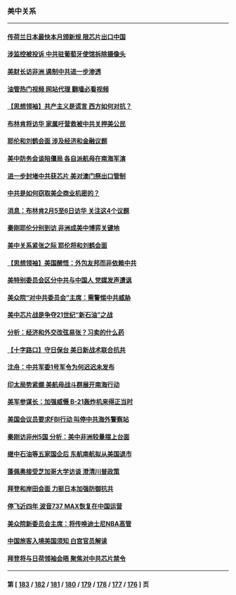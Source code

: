 ### 美中关系
---
#### [传荷兰日本最快本月颁新规 限芯片出口中国](../../pages/nf1412576/n13911200.md?01201645) 
#### [涉监控被投诉 中共驻葡萄牙使馆拆除摄像头](../../pages/nf1412576/n13911198.md?01201645) 
#### [美财长访非洲 遏制中共进一步渗透](../../pages/nf1412576/n13911106.md?01201645) 
#### [油管热门视频 网站代理 翻墙必看视频](http://138.2.39.72:81/youtube.html?epic-marker?01201645)
#### [【思想领袖】共产主义是谎言 西方如何对抗？](../../pages/nf1412576/n13879158.md?01201645) 
#### [布林肯将访华 家属吁营救被中共关押美公民](../../pages/nf1412576/n13910252.md?01201645) 
#### [耶伦和刘鹤会面 涉及经济和金融议题](../../pages/nf1412576/n13910139.md?01201645) 
#### [美中防务会谈陷僵局 各自派航母在南海军演](../../pages/nf1412576/n13909604.md?01201645) 
#### [进一步封堵中共获芯片 美对澳门祭出口管制](../../pages/nf1412576/n13909529.md?01201645) 
#### [中共是如何窃取美企商业机密的？](../../pages/nf1412576/n13908903.md?01201645) 
#### [消息：布林肯2月5至6日访华 关注这4个议题](../../pages/nf1412576/n13908748.md?01201645) 
#### [秦刚耶伦分别到访 非洲成美中博弈关键地](../../pages/nf1412576/n13908708.md?01201645) 
#### [美中关系紧张之际 耶伦将和刘鹤会面](../../pages/nf1412576/n13908554.md?01201645) 
#### [【思想领袖】美国醒悟：外包友邦而非依赖中共](../../pages/nf1412576/n13881068.md?01201645) 
#### [美特别委员会区分中共与中国人 党媒发声遭讽](../../pages/nf1412576/n13907503.md?01201645) 
#### [美众院“对中共委员会”主席：需警惕中共威胁](../../pages/nf1412576/n13907244.md?01201645) 
#### [美中芯片战是争夺21世纪“新石油”之战](../../pages/nf1412576/n13907046.md?01201645) 
#### [分析：经济和外交改弦易张？习卖的什么药](../../pages/nf1412576/n13905805.md?01201645) 
#### [【十字路口】守日保台 美日新战术联合抗共](../../pages/nf1412576/n13906919.md?01201645) 
#### [沈舟：中共军委1号军令为何迟迟未发布](../../pages/nf1412576/n13906695.md?01201645) 
#### [印太局势紧绷 美航母战斗群展开南海行动](../../pages/nf1412576/n13906661.md?01201645) 
#### [美军参谋长：加强威慑 B-21轰炸机来得正当时](../../pages/nf1412576/n13906555.md?01201645) 
#### [美国会议员要求FBI行动 叫停中共海外警察站](../../pages/nf1412576/n13906485.md?01201645) 
#### [秦刚访非州5国 分析：美中非洲较量摆上台面](../../pages/nf1412576/n13906399.md?01201645) 
#### [继中石油等五家国企后 东航南航拟从美国退市](../../pages/nf1412576/n13906480.md?01201645) 
#### [蓬佩奥接受芝加哥大学访谈 澄清川普政策](../../pages/nf1412576/n13906496.md?01201645) 
#### [拜登和岸田会面 力挺日本加强防御抗共](../../pages/nf1412576/n13906473.md?01201645) 
#### [停飞近四年 波音737 MAX恢复在中国运营](../../pages/nf1412576/n13906430.md?01201645) 
#### [美众院新委员会主席：将传唤迪士尼NBA高管](../../pages/nf1412576/n13905925.md?01201645) 
#### [中国旅客入境美国须知 白宫官员解读](../../pages/nf1412576/n13905840.md?01201645) 
#### [拜登将与日荷领袖会晤 聚焦对中共芯片禁令](../../pages/nf1412576/n13905769.md?01201645) 

---
#### 第 [ [183](./183.md?01201645) / [182](./182.md?01201645) / [181](./181.md?01201645) / [180](./180.md?01201645) / [179](./179.md?01201645) / [178](./178.md?01201645) / [177](./177.md?01201645) / [176](./176.md?01201645) ] 页
